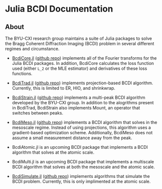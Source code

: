 # Julia BCDI Documentation

## About

The BYU-CXI research group maintains a suite of Julia packages to solve the Bragg Coherent Diffraction Imaging (BCDI) problem in several different regimes and circumstance. 

- [BcdiCore.jl](https://byu-cxi.github.io/BcdiDocs/dev/BcdiCore.jl/docs/src/) ([github repo](https://github.com/byu-cxi/BcdiCore.jl)) implements all of the Fourier transforms for the Julia BCDI packages. In addition, BcdiCore calculates the loss function used (either ``L_2`` or the MLE estimator) and derivatives of these loss functions.

- [BcdiTrad.jl](https://byu-cxi.github.io/BcdiDocs/dev/BcdiTrad.jl/docs/src/) ([github repo](https://github.com/byu-cxi/BcdiTrad.jl)) implements projection-based BCDI algorithm. Currently, this is limited to ER, HIO, and shrinkwrap. 

- [BcdiStrain.jl](https://byu-cxi.github.io/BcdiDocs/dev/BcdiStrain.jl/docs/src/) ([github repo](https://github.com/byu-cxi/BcdiStrain.jl)) implements a multi-peak BCDI algorithm developed by the BYU-CXI group. In addition to the alogrithms present in BcdiTrad, BcdiStrain also implements Mount, an operator that switches between peaks.

- [BcdiMeso.jl](https://byu-cxi.github.io/BcdiDocs/dev/BcdiMeso.jl/docs/src/) ([github repo](https://github.com/byu-cxi/BcdiMeso.jl)) implements a BCDI algorithm that solves in the mesoscale regime. Instead of using projections, this algorithm uses a gradient-based optimization scheme. Additionally, BcdiMeso does not assume a small measurement distance away from the peak.

- BcdiAtomic.jl is an upcoming BCDI package that implements a BCDI algorithm that solves at the atomic scale.

- BcdiMulti.jl is an upcoming BCDI package that implements a multiscale BCDI algorithm that solves at both the mesoscale and the atomic scale.

- [BcdiSimulate.jl](https://byu-cxi.github.io/BcdiDocs/dev/BcdiSimulate.jl/docs/src/) ([github repo](https://github.com/byu-cxi/BcdiSimulate.jl)) implements algorithms that simulate the BCDI problem. Currently, this is only implimented at the atomic scale.

